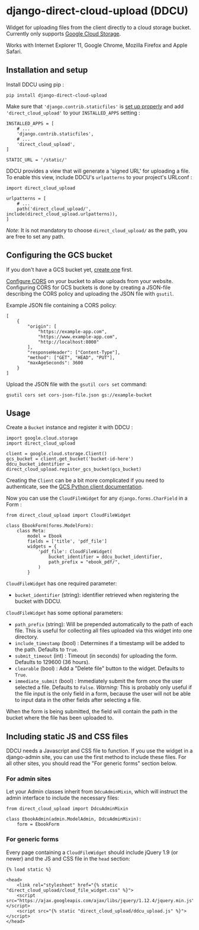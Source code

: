 # django-direct-cloud-upload (DDCU)
Widget for uploading files from the client directly to a cloud storage bucket. Currently only supports [Google Cloud Storage](https://cloud.google.com/storage/).

Works with Internet Explorer 11, Google Chrome, Mozilla Firefox and Apple Safari.

## Installation and setup

Install DDCU using pip :

    pip install django-direct-cloud-upload

Make sure that `'django.contrib.staticfiles'` is [set up properly](https://docs.djangoproject.com/en/stable/howto/static-files/) and add `'direct_cloud_upload'` to your `INSTALLED_APPS` setting :

    INSTALLED_APPS = [
        # ...
        'django.contrib.staticfiles',
        # ...
        'direct_cloud_upload',
    ]
    
    STATIC_URL = '/static/'
    
DDCU provides a view that will generate a 'signed URL' for uploading a file. To enable this view, include DDCU's `urlpatterns` to your project's URLconf :

    import direct_cloud_upload
    
    urlpatterns = [
        # ...
        path('direct_cloud_upload/', include(direct_cloud_upload.urlpatterns)),
    ]
    
_Note_: It is not mandatory to choose `direct_cloud_upload/` as the path, you are free to set any path.

## Configuring the GCS bucket

If you don't have a GCS bucket yet, [create one](https://cloud.google.com/storage/docs/creating-buckets) first.

[Configure CORS](https://cloud.google.com/storage/docs/configuring-cors) on your bucket to allow uploads from your website. Configuring CORS for GCS buckets is done by creating a JSON-file describing the CORS policy and uploading the JSON file with `gsutil`.

Example JSON file containing a CORS policy:

    [
        {
            "origin": [
                "https://example-app.com",
                "https://www.example-app.com",
                "http://localhost:8000"
            ],
            "responseHeader": ["Content-Type"],
            "method": ["GET", "HEAD", "PUT"],
            "maxAgeSeconds": 3600
        }
    ]
    
Upload the JSON file with the `gsutil cors set` command:

    gsutil cors set cors-json-file.json gs://example-bucket

## Usage

Create a `Bucket` instance and register it with DDCU :

    import google.cloud.storage
    import direct_cloud_upload
    
    client = google.cloud.storage.Client()
    gcs_bucket = client.get_bucket('bucket-id-here')
    ddcu_bucket_identifier = direct_cloud_upload.register_gcs_bucket(gcs_bucket)
    
Creating the `Client` can be a bit more complicated if you need to authenticate, see the [GCS Python client documentation](https://googleapis.dev/python/storage/latest/client.html).

Now you can use the `CloudFileWidget` for any `django.forms.CharField` in a Form :

    from direct_cloud_upload import CloudFileWidget

    class EbookForm(forms.ModelForm):
        class Meta:
            model = Ebook
            fields = ['title', 'pdf_file']
            widgets = {
                'pdf_file': CloudFileWidget(
                    bucket_identifier = ddcu_bucket_identifier,
                    path_prefix = "ebook_pdf/",
                )
            }
            
`CloudFileWidget` has one required parameter:

* `bucket_identifier` (string): identifier retrieved when registering the bucket with DDCU.

`CloudFileWidget` has some optional parameters:

* `path_prefix` (string): Will be prepended automatically to the path of each file. This is useful for collecting all files uploaded via this widget into one directory.
* `include_timestamp` (bool) : Determines if a timestamp will be added to the path. Defaults to `True`.
* `submit_timeout` (int) : Timeout (in seconds) for uploading the form. Defaults to 129600 (36 hours).
* `clearable` (bool) : Add a "Delete file" button to the widget. Defaults to `True`.
* `immediate_submit` (bool) : Immediately submit the form once the user selected a file. Defaults to `False`. _Warning:_ This is probably only useful if the file input is the only field in a form, because the user will not be able to input data in the other fields after selecting a file.

When the form is being submitted, the field will contain the path in the bucket where the file has been uploaded to.

## Including static JS and CSS files

DDCU needs a Javascript and CSS file to function. If you use the widget in a django-admin site, you can use the first method to include these files. For all other sites, you should read the "For generic forms" section below.

### For admin sites

Let your Admin classes inherit from `DdcuAdminMixin`, which will instruct the admin interface to include the necessary files:

    from direct_cloud_upload import DdcuAdminMixin
    
    class EbookAdmin(admin.ModelAdmin, DdcuAdminMixin):
        form = EbookForm

### For generic forms

Every page containing a `CloudFileWidget` should include jQuery 1.9 (or newer) and the JS and CSS file in the `head` section:

    {% load static %}
    
    <head>
        <link rel="stylesheet" href="{% static "direct_cloud_upload/cloud_file_widget.css" %}">
        <script src="https://ajax.googleapis.com/ajax/libs/jquery/1.12.4/jquery.min.js"></script>
        <script src="{% static "direct_cloud_upload/ddcu_upload.js" %}"></script>
    </head>